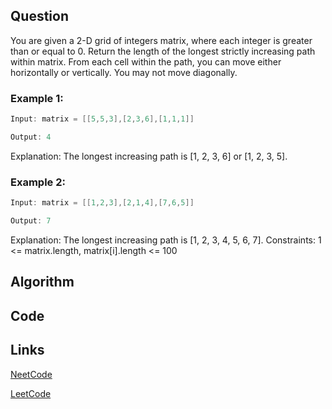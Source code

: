 ## Question
You are given a 2-D grid of integers matrix, where each integer is greater than or equal to 0.
Return the length of the longest strictly increasing path within matrix.
From each cell within the path, you can move either horizontally or vertically. You may not move diagonally.
### Example 1:



```java
Input: matrix = [[5,5,3],[2,3,6],[1,1,1]]

Output: 4

```
Explanation: The longest increasing path is [1, 2, 3, 6] or [1, 2, 3, 5].
### Example 2:



```java
Input: matrix = [[1,2,3],[2,1,4],[7,6,5]]

Output: 7

```
Explanation: The longest increasing path is [1, 2, 3, 4, 5, 6, 7].
Constraints:
1 <= matrix.length, matrix[i].length <= 100


## Algorithm

## Code

## Links

[NeetCode](https://neetcode.io/problems/longest-increasing-path-in-matrix)

[LeetCode](https://leetcode.com/problems/longest-increasing-path-in-matrix)

